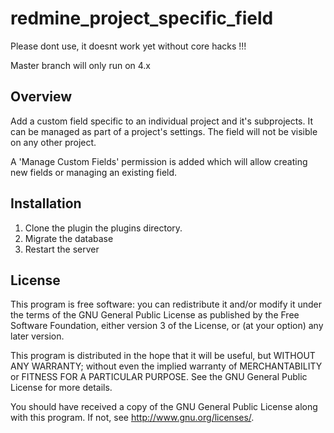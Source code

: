 # redmine_project_specific_field

Please dont use, it doesnt work yet without core hacks !!!

Master branch will only run on 4.x


## Overview

Add a custom field specific to an individual project and it's subprojects.  It
can be managed as part of a project's settings.  The field will not be visible 
on any other project.
 
A 'Manage Custom Fields' permission is added which will allow creating new 
fields or managing an existing field.

## Installation

1. Clone the plugin the plugins directory.
2. Migrate the database
3. Restart the server

## License

This program is free software: you can redistribute it and/or modify 
it under the terms of the GNU General Public License as published by
the Free Software Foundation, either version 3 of the License, or
(at your option) any later version.

This program is distributed in the hope that it will be useful,
but WITHOUT ANY WARRANTY; without even the implied warranty of
MERCHANTABILITY or FITNESS FOR A PARTICULAR PURPOSE.  See the
GNU General Public License for more details.

You should have received a copy of the GNU General Public License
along with this program.  If not, see <http://www.gnu.org/licenses/>.


